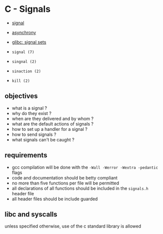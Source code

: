 # C - Signals

- [signal](https://en.wikipedia.org/wiki/Signal_%28IPC%29)
- [asynchrony](https://en.wikipedia.org/wiki/Asynchrony_%28computer_programming%29)
- [glibc: signal sets](https://www.gnu.org/software/libc/manual/html_node/Signal-Sets.html)

- `signal (7)`
- `singnal (2)`
- `sinaction (2)`
- `kill (2)`

## objectives

- what is a signal ?
- why do they exist ?
- when are they delivered and by whom ?
- what are the default actions of signals ?
- how to set up a handler for a signal ?
- how to send signals ?
- what signals can't be caught ?

## requirements

- gcc compilation will be done with the `-Wall -Werror -Wextra -pedantic` flags
- code and documentation should be betty compliant
- no more than five functions per file will be permitted
- all declarations of all functions should be included in the `signals.h` header
  file
- all header files should be include guarded

## libc and syscalls

unless specified otherwise, use of the c standard library is allowed
